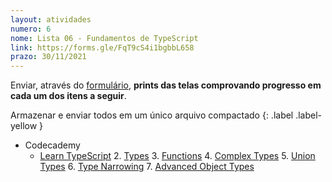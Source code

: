 ```yaml
---
layout: atividades
numero: 6
nome: Lista 06 - Fundamentos de TypeScript
link: https://forms.gle/FqT9cS4i1bgbbL658
prazo: 30/11/2021
---
```


Enviar, através do <a href="{{ page.link }}" target="_blank">formulário</a>, **prints das telas comprovando progresso em cada um dos itens a seguir**. 

Armazenar e enviar todos em um único arquivo compactado
{: .label .label-yellow }

- Codecademy
  - <a href="https://www.codecademy.com/learn/learn-typescript" target="_blank">Learn TypeScript</a>
    2. <a href="https://www.codecademy.com/learn/learn-typescript/modules/learn-typescript-types" target="_blank">Types</a>
    3. <a href="https://www.codecademy.com/learn/learn-typescript/modules/typescript-functions" target="_blank">Functions</a>
    4. <a href="https://www.codecademy.com/learn/learn-typescript/modules/learn-typescript-complex-types" target="_blank">Complex Types</a>
    5. <a href="https://www.codecademy.com/learn/learn-typescript/modules/learn-typescript-union-types" target="_blank">Union Types</a>
    6. <a href="https://www.codecademy.com/learn/learn-typescript/modules/learn-typescript-type-narrowing" target="_blank">Type Narrowing</a>
    7. <a href="https://www.codecademy.com/learn/learn-typescript/modules/learn-typescript-advanced-object-types" target="_blank">Advanced Object Types</a>

